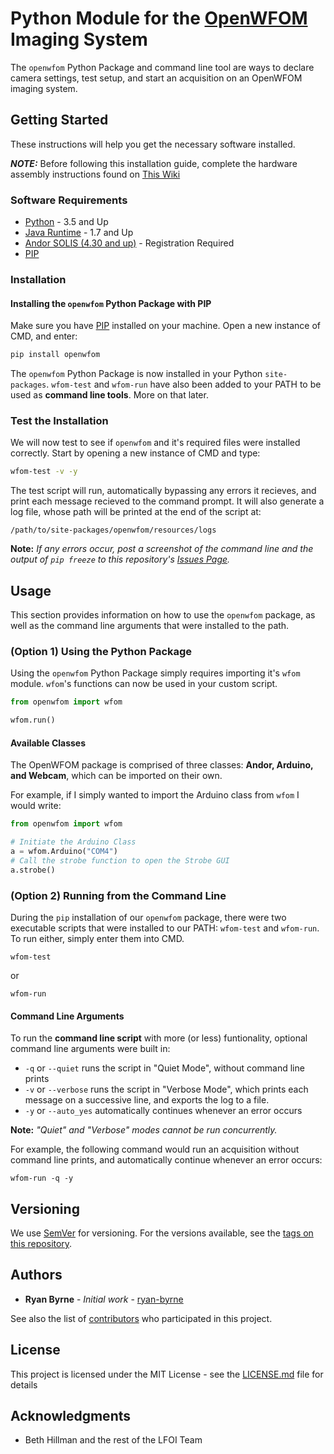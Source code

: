 # Python Module for the [OpenWFOM](https://hillmanlab.zuckermaninstitute.columbia.edu/content/optical-imaging-and-microscopy-development-and-dissemination) Imaging System

The ```openwfom``` Python Package and command line tool are ways to declare camera settings, test setup, and start an acquisition on an OpenWFOM imaging system.

## Getting Started

These instructions will help you get the necessary software installed.

***NOTE:*** Before following this installation guide, complete the hardware assembly instructions found on [This Wiki](https://github.com/ryan-byrne/wfom/wiki)

### Software Requirements

* [Python](https://packaging.python.org/tutorials/installing-packages/#ensure-you-can-run-python-from-the-command-line) - 3.5 and Up
* [Java Runtime](https://www.java.com/en/download/help/download_options.xml#windows) - 1.7 and Up
* [Andor SOLIS (4.30 and up)](http://my.andor.com/login.aspx) - Registration Required
* [PIP](https://packaging.python.org/tutorials/installing-packages/#ensure-you-can-run-pip-from-the-command-line)

### Installation

#### Installing the ```openwfom``` Python Package with PIP

Make sure you have [PIP](https://packaging.python.org/tutorials/installing-packages/#ensure-you-can-run-pip-from-the-command-line) installed on your machine. Open a new instance of CMD, and enter:

``` cmd
pip install openwfom
```

The ```openwfom``` Python Package is now installed in your Python ```site-packages```. ```wfom-test``` and ```wfom-run``` have also been added to your PATH to be used as **command line tools**. More on that later. 

### Test the Installation

We will now test to see if ```openwfom``` and it's required files were installed correctly. Start by opening a new instance of CMD and type:

``` cmd
wfom-test -v -y
```

The test script will run, automatically bypassing any errors it recieves, and print each message recieved to the command prompt. It will also generate a log file, whose path will be printed at the end of the script at:

```
/path/to/site-packages/openwfom/resources/logs
```

**Note:** *If any errors occur, post a screenshot of the command line and the output of ```pip freeze``` to this repository's [Issues Page](https://github.com/ryan-byrne/openwfom/issues).*

## Usage

This section provides information on how to use the ```openwfom``` package, as well as the command line arguments that were installed to the path.

### (Option 1) Using the Python Package

Using the ```openwfom``` Python Package simply requires importing it's ```wfom``` module. ```wfom```'s functions can now be used in your custom script.

``` python
from openwfom import wfom

wfom.run()
```

#### Available Classes

The OpenWFOM package is comprised of three classes: **Andor, Arduino, and Webcam**, which can be imported on their own.

For example, if I simply wanted to import the Arduino class from ```wfom``` I would write:

``` python
from openwfom import wfom

# Initiate the Arduino Class
a = wfom.Arduino("COM4")
# Call the strobe function to open the Strobe GUI
a.strobe()
```

### (Option 2) Running from the Command Line

During the ```pip``` installation of our ```openwfom``` package, there were two executable scripts that were installed to our PATH: ```wfom-test``` and ```wfom-run```. To run either, simply enter them into CMD.

```
wfom-test
```

or

```
wfom-run
```
#### Command Line Arguments

To run the **command line script** with more (or less) funtionality, optional command line arguments were built in:

* ```-q``` or ```--quiet``` runs the script in "Quiet Mode", without command line prints
*  ```-v``` or ```--verbose``` runs the script in "Verbose Mode", which prints each message on a successive line, and exports the log to a file.
*  ```-y``` or ```--auto_yes``` automatically continues whenever an error occurs

**Note:** *"Quiet" and "Verbose" modes cannot be run concurrently.*

For example, the following command would run an acquisition without command line prints, and automatically continue whenever an error occurs:

```
wfom-run -q -y
```

## Versioning

We use [SemVer](http://semver.org/) for versioning. For the versions available, see the [tags on this repository](https://github.com/ryan-byrne/wfom/tags).

## Authors

* **Ryan Byrne** - *Initial work* - [ryan-byrne](https://github.com/ryan-byrne)

See also the list of [contributors](https://github.com/ryan-byrne/wfom/contributors) who participated in this project.

## License

This project is licensed under the MIT License - see the [LICENSE.md](LICENSE.md) file for details

## Acknowledgments

* Beth Hillman and the rest of the LFOI Team
